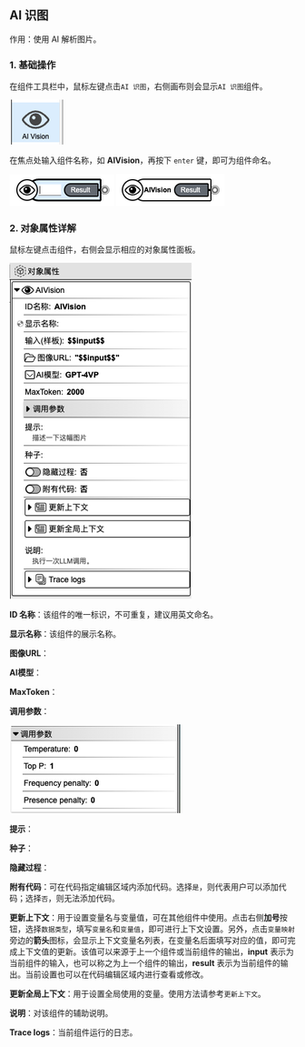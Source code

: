 ## AI 识图

作用：使用 AI 解析图片。

### 1. 基础操作

在组件工具栏中，鼠标左键点击`AI 识图`，右侧画布则会显示`AI 识图`组件。

<p><img src="../../../assets/ai_vision1_component_cn.jpg" alt="ai_vision1" /></p>

在焦点处输入组件名称，如 **AIVision**，再按下 `enter` 键，即可为组件命名。

<p>
    <img src="../../../assets/ai_vision2_component_cn.jpg" alt="ai_vision2" />
    <img src="../../../assets/ai_vision3_component_cn.jpg" alt="ai_vision3" />
</p>

### 2. 对象属性详解

鼠标左键点击组件，右侧会显示相应的对象属性面板。

<p><img src="../../../assets/ai_vision4_component_cn.jpg" alt="ai_vision4" /></p>

**ID 名称**：该组件的唯一标识，不可重复，建议用英文命名。

**显示名称**：该组件的展示名称。

<!-- **输入（样板）**： -->

**图像URL**：

**AI模型**：

**MaxToken**：

**调用参数**：

<p><img src="../../../assets/ai_vision5_component_cn.jpg" alt="ai_vision5" /></p>

**提示**：

**种子**：

**隐藏过程**：

**附有代码**：可在代码指定编辑区域内添加代码。选择`是`，则代表用户可以添加代码；选择`否`，则无法添加代码。

**更新上下文**：用于设置变量名与变量值，可在其他组件中使用。点击右侧**加号**按钮，选择`数据类型`，填写`变量名`和`变量值`，即可进行上下文设置。另外，点击`变量映射`旁边的**箭头**图标，会显示上下文变量名列表，在变量名后面填写对应的值，即可完成上下文值的更新。该值可以来源于上一个组件或当前组件的输出，**input** 表示为当前组件的输入，也可以称之为上一个组件的输出，**result** 表示为当前组件的输出。当前设置也可以在代码编辑区域内进行查看或修改。

**更新全局上下文**：用于设置全局使用的变量。使用方法请参考`更新上下文`。

**说明**：对该组件的辅助说明。

**Trace logs**：当前组件运行的日志。
